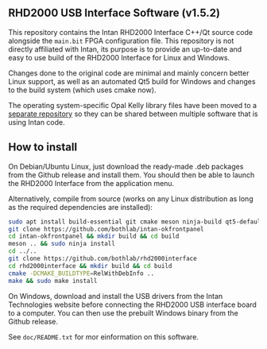 RHD2000 USB Interface Software (v1.5.2)
---------------------------------------

This repository contains the Intan RHD2000 Interface C++/Qt source code alongside the `main.bit`
FPGA configuration file.
This repository is not directly affiliated with Intan, its purpose is to provide an up-to-date
and easy to use build of the RHD2000 Interface for Linux and Windows.

Changes done to the original code are minimal and mainly concern better Linux support,
as well as an automated Qt5 build for Windows and changes to the build system (which uses cmake now).

The operating system-specific Opal Kelly library files have been moved to a [separate repository](https://github.com/bothlab/intan-okfrontpanel)
so they can be shared between multiple software that is using Intan code.

## How to install

On Debian/Ubuntu Linux, just download the ready-made .deb packages from the Github release and install them.
You should then be able to launch the RHD2000 Interface from the application menu.

Alternatively, compile from source (works on any Linux distribution as long as the required dependencies
are installed):
```bash
sudo apt install build-essential git cmake meson ninja-build qt5-default qtmultimedia5-dev
git clone https://github.com/bothlab/intan-okfrontpanel
cd intan-okfrontpanel && mkdir build && cd build
meson .. && sudo ninja install
cd ../..
git clone https://github.com/bothlab/rhd2000interface
cd rhd2000interface && mkdir build && cd build
cmake -DCMAKE_BUILDTYPE=RelWithDebInfo ..
make && sudo make install
```

On Windows, download and install the USB drivers from the Intan Technologies website before
connecting the RHD2000 USB interface board to a computer. You can then use the prebuilt Windows
binary from the Github release.

See `doc/README.txt` for mor einformation on this software.
